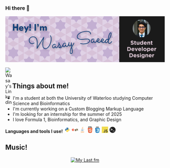 ### Hi there 👋

<!--
**wasaysir/wasaysir** is a ✨ _special_ ✨ repository because its `README.md` (this file) appears on your GitHub profile.

Here are some ideas to get you started:

- 🔭 I’m currently working on ...
- 🌱 I’m currently learning ...
- 👯 I’m looking to collaborate on ...
- 🤔 I’m looking for help with ...
- 💬 Ask me about ...
- 📫 How to reach me: ...
- 😄 Pronouns: ...
- ⚡ Fun fact: ...
-->

[![Header](https://github.com/wasaysir/wasaysir/blob/main/Github-Header.png "Header")](https://wasaysir.github.io/personal-website/)

<a href="https://www.linkedin.com/in/wasay-saeed-3780ab164/">
  <img align="left" alt="Wasay's Linkedin" width="22px" src="https://cdns.iconmonstr.com/wp-content/releases/preview/2012/240/iconmonstr-linkedin-3.png" />
</a>
<br>

## Things about me!

- I'm a student at both the University of Waterloo studying Computer Science and Bioinformatics
- I'm currently working on a Custom Blogging Markup Language
- I'm looking for an internship for the summer of 2025
- I love Formula 1, Bioinformatics, and Graphic Design

**Languages and tools I use!**
<code><img height="20" src="https://raw.githubusercontent.com/github/explore/80688e429a7d4ef2fca1e82350fe8e3517d3494d/topics/python/python.png"></code>
<code><img height="20" src="https://raw.githubusercontent.com/github/explore/80688e429a7d4ef2fca1e82350fe8e3517d3494d/topics/git/git.png"></code>
<code><img height="20" src="https://raw.githubusercontent.com/github/explore/80688e429a7d4ef2fca1e82350fe8e3517d3494d/topics/java/java.png"></code>
<code><img height="20" src="https://raw.githubusercontent.com/github/explore/80688e429a7d4ef2fca1e82350fe8e3517d3494d/topics/html/html.png"></code>
<code><img height="20" src="https://raw.githubusercontent.com/github/explore/80688e429a7d4ef2fca1e82350fe8e3517d3494d/topics/css/css.png"></code>
<code><img height="20" src="https://raw.githubusercontent.com/github/explore/80688e429a7d4ef2fca1e82350fe8e3517d3494d/topics/javascript/javascript.png"></code>
<code><img height="20" src="https://raw.githubusercontent.com/github/explore/80688e429a7d4ef2fca1e82350fe8e3517d3494d/topics/terminal/terminal.png"></code>
  

## Music!

  <p align="center">
    <a align="center" href="https://www.last.fm/user/orangekhfalifa">
      <img align="center" src="https://lastfm-recently-played.vercel.app/api?user=orangekhalifa&count=3" alt="My Last.fm" />
  </a>
  </p>
  

